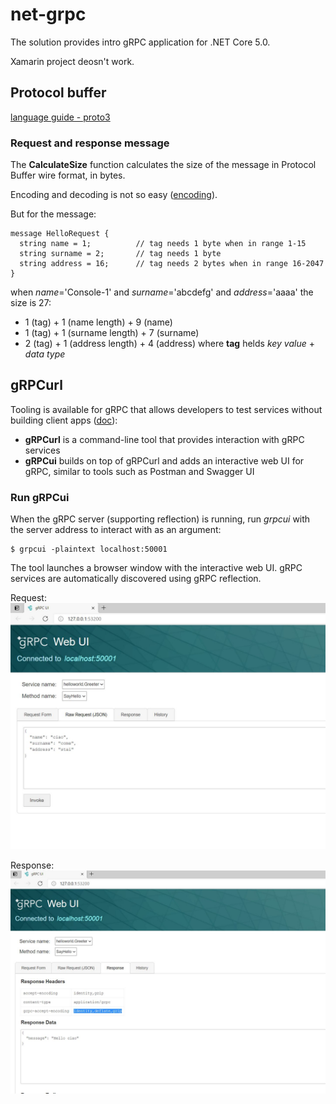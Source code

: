 # net-grpc

The solution provides intro gRPC application for .NET Core 5.0.

Xamarin project deosn't work.

## Protocol buffer

[language guide - proto3](https://developers.google.com/protocol-buffers/docs/proto3)

### Request and response message

The **CalculateSize** function calculates the size of the message in Protocol Buffer wire format, in bytes.

Encoding and decoding is not so easy ([encoding](https://developers.google.com/protocol-buffers/docs/encoding)).

But for the message:
```
message HelloRequest {
  string name = 1;          // tag needs 1 byte when in range 1-15
  string surname = 2;       // tag needs 1 byte
  string address = 16;      // tag needs 2 bytes when in range 16-2047
}
```
when *name*='Console-1' and *surname*='abcdefg' and *address*='aaaa' the size is 27:
- 1 (tag) + 1 (name length)    + 9 (name)
- 1 (tag) + 1 (surname length) + 7 (surname)
- 2 (tag) + 1 (address length) + 4 (address)
where **tag** helds *key value* + *data type*

## gRPCurl

Tooling is available for gRPC that allows developers to test services without building client apps ([doc](https://docs.microsoft.com/en-us/aspnet/core/grpc/test-tools?view=aspnetcore-5.0)):
- **gRPCurl** is a command-line tool that provides interaction with gRPC services
- **gRPCui** builds on top of gRPCurl and adds an interactive web UI for gRPC, similar to tools such as Postman and Swagger UI

### Run gRPCui

When the gRPC server (supporting reflection) is running, run *grpcui* with the server address to interact with as an argument:
```
$ grpcui -plaintext localhost:50001
```
The tool launches a browser window with the interactive web UI. gRPC services are automatically discovered using gRPC reflection.

Request:
![request via grpcui](Doc/grpc_req.jpg)

Response:
![response via grpcui](Doc/grpc_res.jpg)